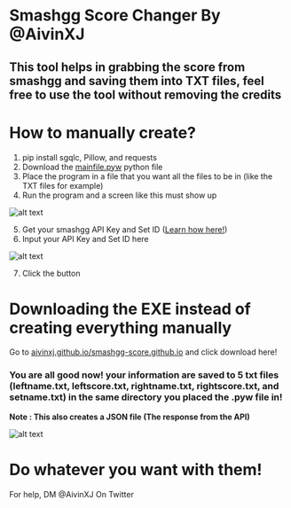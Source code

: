 # Smashgg Score Changer By @AivinXJ
## This tool helps in grabbing the score from smashgg and saving them into TXT files, feel free to use the tool without removing the credits

# How to manually create?
1. pip install sgqlc, Pillow, and requests
2. Download the [mainfile.pyw](https://github.com/AivinXJ/smashgg-score-changer/blob/main/mainfile.pyw) python file
3. Place the program in a file that you want all the files to be in (like the TXT files for example)
4. Run the program and a screen like this must show up

![alt text](https://media.discordapp.net/attachments/430699722903126026/785831714433925120/unknown.png)

5. Get your smashgg API Key and Set ID ([Learn how here!](https://github.com/AivinXJ/smashgg-score-changer/blob/main/GETKEY.md)) 
6. Input your API Key and Set ID here

![alt text](https://media.discordapp.net/attachments/430699722903126026/785832131406069770/unknown.png)

7. Click the button

# Downloading the EXE instead of creating everything manually
Go to [aivinxj.github.io/smashgg-score.github.io](https://aivinxj.github.io/smashgg-score.github.io) and click download here!

### You are all good now! your information are saved to 5 txt files (leftname.txt, leftscore.txt, rightname.txt, rightscore.txt, and setname.txt) in the same directory you placed the .pyw file in!
**Note : This also creates a JSON file (The response from the API)**

![alt text](https://media.discordapp.net/attachments/430699722903126026/785833781247737906/unknown.png)
# Do whatever you want with them!



For help, DM @AivinXJ On Twitter
